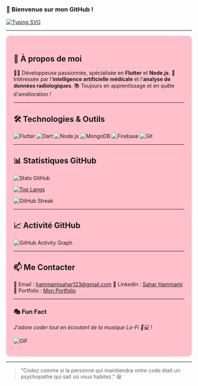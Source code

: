 ### 🚀 Bienvenue sur mon GitHub !

[![Typing SVG](https://readme-typing-svg.herokuapp.com?color=00A67E&lines=Développeuse+Full-Stack;Spécialisée+en+Flutter+et+Node.js;Passionnée+par+l'IA+médicale)](https://git.io/typing-svg)

---

<div style="background-color: #FFC0CB; padding: 20px; border-radius: 10px;">

## 🌟 À propos de moi

👩‍💻 Développeuse passionnée, spécialisée en **Flutter** et **Node.js**.
🔬 Intéressée par l'**intelligence artificielle médicale** et l'**analyse de données radiologiques**.
📚 Toujours en apprentissage et en quête d'amélioration !

---

## 🛠️ Technologies & Outils

![Flutter](https://img.shields.io/badge/-Flutter-02569B?style=flat-square&logo=flutter)
![Dart](https://img.shields.io/badge/-Dart-0175C2?style=flat-square&logo=dart)
![Node.js](https://img.shields.io/badge/-Node.js-339933?style=flat-square&logo=node.js)
![MongoDB](https://img.shields.io/badge/-MongoDB-47A248?style=flat-square&logo=mongodb)
![Firebase](https://img.shields.io/badge/-Firebase-FFCA28?style=flat-square&logo=firebase)
![Git](https://img.shields.io/badge/-Git-F05032?style=flat-square&logo=git)

---

## 📊 Statistiques GitHub

![Stats GitHub](https://github-readme-stats.vercel.app/api?username=hammamisahar123&show_icons=true&theme=radical)

[![Top Langs](https://github-readme-stats.vercel.app/api/top-langs/?username=hammamisahar123&layout=compact&theme=radical)](https://github.com/hammamisahar123)

![GitHub Streak](https://streak-stats.demolab.com/?user=hammamisahar123&theme=radical)

---

## 📈 Activité GitHub

![GitHub Activity Graph](https://github-readme-activity-graph.cyclic.app/graph?username=hammamisahar123&theme=react-dark)

---

## 📫 Me Contacter

📧 Email : [hammamisahar123@gmail.com](mailto:hammamisahar123@gmail.com)
💼 LinkedIn : [Sahar Hammami](https://www.linkedin.com/in/saharhammami/)
🚀 Portfolio : [Mon Portfolio](https://hammamisahar123.github.io)

---

### 🎭 Fun Fact
*J'adore coder tout en écoutant de la musique Lo-Fi 🎵💻 !*

![GIF](https://media.giphy.com/media/qgQUggAC3Pfv687qPC/giphy.gif)

</div>

---

> "Codez comme si la personne qui maintiendra votre code était un psychopathe qui sait où vous habitez." 😆
